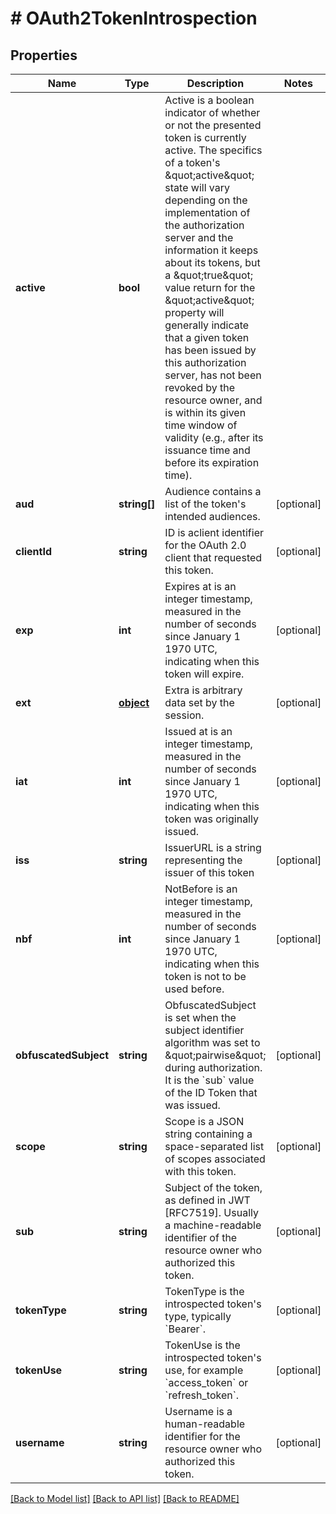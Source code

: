 # # OAuth2TokenIntrospection

## Properties

Name | Type | Description | Notes
------------ | ------------- | ------------- | -------------
**active** | **bool** | Active is a boolean indicator of whether or not the presented token is currently active.  The specifics of a token&#39;s \&quot;active\&quot; state will vary depending on the implementation of the authorization server and the information it keeps about its tokens, but a \&quot;true\&quot; value return for the \&quot;active\&quot; property will generally indicate that a given token has been issued by this authorization server, has not been revoked by the resource owner, and is within its given time window of validity (e.g., after its issuance time and before its expiration time). | 
**aud** | **string[]** | Audience contains a list of the token&#39;s intended audiences. | [optional] 
**clientId** | **string** | ID is aclient identifier for the OAuth 2.0 client that requested this token. | [optional] 
**exp** | **int** | Expires at is an integer timestamp, measured in the number of seconds since January 1 1970 UTC, indicating when this token will expire. | [optional] 
**ext** | [**object**](.md) | Extra is arbitrary data set by the session. | [optional] 
**iat** | **int** | Issued at is an integer timestamp, measured in the number of seconds since January 1 1970 UTC, indicating when this token was originally issued. | [optional] 
**iss** | **string** | IssuerURL is a string representing the issuer of this token | [optional] 
**nbf** | **int** | NotBefore is an integer timestamp, measured in the number of seconds since January 1 1970 UTC, indicating when this token is not to be used before. | [optional] 
**obfuscatedSubject** | **string** | ObfuscatedSubject is set when the subject identifier algorithm was set to \&quot;pairwise\&quot; during authorization. It is the &#x60;sub&#x60; value of the ID Token that was issued. | [optional] 
**scope** | **string** | Scope is a JSON string containing a space-separated list of scopes associated with this token. | [optional] 
**sub** | **string** | Subject of the token, as defined in JWT [RFC7519]. Usually a machine-readable identifier of the resource owner who authorized this token. | [optional] 
**tokenType** | **string** | TokenType is the introspected token&#39;s type, typically &#x60;Bearer&#x60;. | [optional] 
**tokenUse** | **string** | TokenUse is the introspected token&#39;s use, for example &#x60;access_token&#x60; or &#x60;refresh_token&#x60;. | [optional] 
**username** | **string** | Username is a human-readable identifier for the resource owner who authorized this token. | [optional] 

[[Back to Model list]](../../README.md#documentation-for-models) [[Back to API list]](../../README.md#documentation-for-api-endpoints) [[Back to README]](../../README.md)


